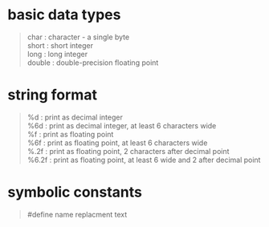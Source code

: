# basic data types
> char : character - a single byte </br>
> short : short integer </br>
> long : long integer </br>
> double : double-precision floating point </br>

# string format
> %d : print as decimal integer </br>
> %6d : print as decimal integer, at least 6 characters wide </br>
> %f : print as floating point </br>
> %6f : print as floating point, at least 6 characters wide </br>
> %.2f : print as floating point, 2 characters after decimal point </br>
> %6.2f : print as floating point, at least 6 wide and 2 after decimal point </br>

# symbolic constants
> #define name replacment text </br>
